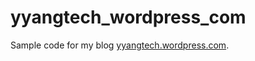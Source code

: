 # yyangtech_wordpress_com
Sample code for my blog [yyangtech.wordpress.com](https://yyangtech.wordpress.com/).
